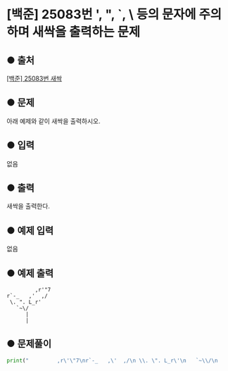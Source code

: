 # [백준] 25083번 ', ", `, \ 등의 문자에 주의하며 새싹을 출력하는 문제

## ● 출처
[[백준] 25083번 새싹](https://www.acmicpc.net/problem/25083)  

## ● 문제
아래 예제와 같이 새싹을 출력하시오.

## ● 입력
없음

## ● 출력
새싹을 출력한다.

## ● 예제 입력
없음

## ● 예제 출력
```
         ,r'"7
r`-_   ,'  ,/
 \. ". L_r'
   `~\/
      |
      |
```

## ● 문제풀이
```python
print("         ,r\'\"7\nr`-_   ,\'  ,/\n \\. \". L_r\'\n   `~\\/\n      |\n      |")
```
